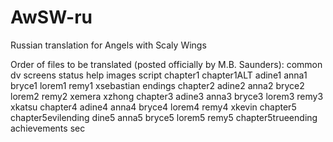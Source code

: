 # AwSW-ru
Russian translation for Angels with Scaly Wings

Order of files to be translated (posted officially by M.B. Saunders):
common
dv
screens
status
help
images
script
chapter1
chapter1ALT
adine1
anna1
bryce1
lorem1
remy1
xsebastian
endings
chapter2
adine2
anna2
bryce2
lorem2
remy2
xemera
xzhong
chapter3
adine3
anna3
bryce3
lorem3
remy3
xkatsu
chapter4
adine4
anna4
bryce4
lorem4
remy4
xkevin
chapter5
chapter5evilending
dine5
anna5
bryce5
lorem5
remy5
chapter5trueending
achievements
sec
